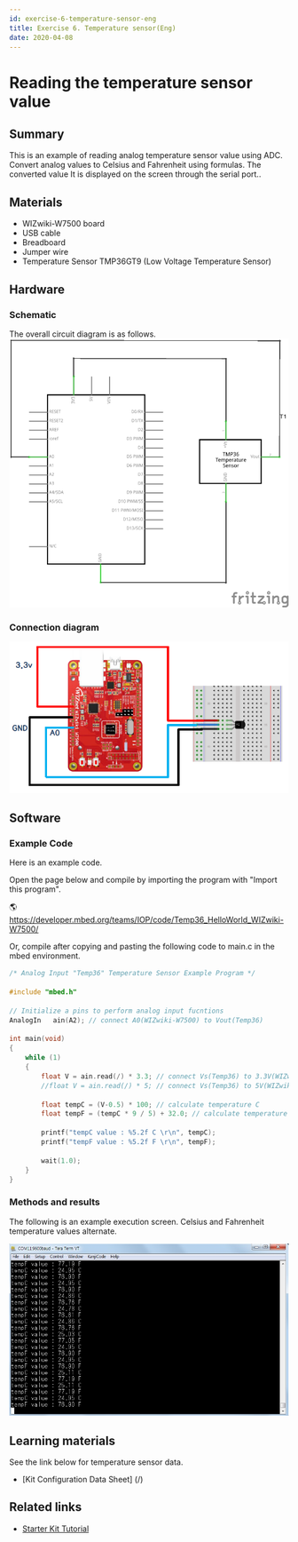 ```yaml
---
id: exercise-6-temperature-sensor-eng
title: Exercise 6. Temperature sensor(Eng)
date: 2020-04-08
---
```


# Reading the temperature sensor value

## Summary

This is an example of reading analog temperature sensor value using ADC. Convert analog values ​​to Celsius and Fahrenheit using formulas. The converted value
It is displayed on the screen through the serial port..

## Materials

  - WIZwiki-W7500 board
  - USB cable
  - Breadboard
  - Jumper wire
  - Temperature Sensor TMP36GT9 (Low Voltage Temperature Sensor)

## Hardware

### Schematic

The overall circuit diagram is as follows.
![](/img/products/wizwiki_mbed_kit/kit_kr/temp_sensor_schem.png)

### Connection diagram

![](/img/products/wizwiki_mbed_kit/kit_kr/exam_temp_sensor.png)

## Software

### Example Code

Here is an example code.


Open the page below and compile by importing the program with "Import this program".

🌎https://developer.mbed.org/teams/IOP/code/Temp36_HelloWorld_WIZwiki-W7500/

Or, compile after copying and pasting the following code to main.c in the mbed environment.

``` c
/* Analog Input "Temp36" Temperature Sensor Example Program */
 
#include "mbed.h"
 
// Initialize a pins to perform analog input fucntions
AnalogIn   ain(A2); // connect A0(WIZwiki-W7500) to Vout(Temp36)
 
int main(void)
{
    while (1)
    {
        float V = ain.read(/) * 3.3; // connect Vs(Temp36) to 3.3V(WIZwiki-W7500) 
        //float V = ain.read(/) * 5; // connect Vs(Temp36) to 5V(WIZwiki-W7500)
        
        float tempC = (V-0.5) * 100; // calculate temperature C
        float tempF = (tempC * 9 / 5) + 32.0; // calculate temperature F
        
        printf("tempC value : %5.2f C \r\n", tempC);
        printf("tempF value : %5.2f F \r\n", tempF);
        
        wait(1.0);
    }
}
```

### Methods and results


The following is an example execution screen. Celsius and Fahrenheit temperature values alternate.

![](/img/products/wizwiki_mbed_kit/kit_kr/temp_sensor_result.jpg)

## Learning materials

See the link below for temperature sensor data.


 * [Kit Configuration Data Sheet] (/) 


## Related links

  * [Starter Kit Tutorial](./Tutorial-Eng.md)
